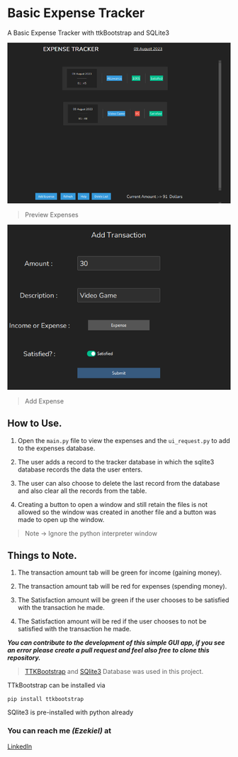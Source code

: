 # Basic Expense Tracker
 A Basic Expense Tracker with ttkBootstrap and SQLite3

![main.py](/img/main.png)
> Preview Expenses

![ui_request.py](/img/add_expense.png)
> Add Expense

## How to Use.
 1. Open the ```main.py``` file to view the expenses and the ```ui_request.py``` to add to the expenses database.

 1. The user adds a record to the tracker database in which the sqlite3 database records the data the user enters.

 1. The user can also choose to delete the last record from the database and also clear all the records from the table.

 1. Creating a button to open a window and still retain the files is not allowed so the window was created  in another file and a button was made to open up the window.

 

> Note -> Ignore the python interpreter window

## Things to Note.
 1. The transaction amount tab will be green for income (gaining money).

 1. The transaction amount tab will be red for expenses (spending money).

 1. The Satisfaction amount will be green if the user chooses to be satisfied with the transaction he made.

 1. The Satisfaction amount will be red if the user chooses to not be satisfied with the transaction he made.


***You can contribute to the development of this simple GUI app, if you see an error please create a pull request and feel also free to clone this repository.***

> [TTKBootstrap](https://ttkbootstrap.readthedocs.io) and [SQlite3](https://www.sqlite.org) Database was used in this project.

TTkBootstrap can be installed via  
``` 
pip install ttkbootstrap
```
SQlite3 is pre-installed with python already

### You can reach me *(Ezekiel)* at
 [Linkedln](https://www.linkedin.com/in/akinfenwa-ezekiel-99a1aa22a)
 

